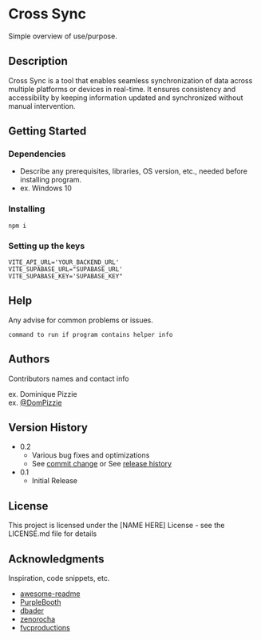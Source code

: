 # Cross Sync

Simple overview of use/purpose.

## Description

Cross Sync is a tool that enables seamless synchronization of data across multiple platforms or devices in real-time. It ensures consistency and accessibility by keeping information updated and synchronized without manual intervention.

## Getting Started

### Dependencies

* Describe any prerequisites, libraries, OS version, etc., needed before installing program.
* ex. Windows 10

### Installing

```
npm i
```

### Setting up the keys

```
VITE_API_URL='YOUR_BACKEND_URL'
VITE_SUPABASE_URL="SUPABASE_URL'
VITE_SUPABASE_KEY='SUPABASE_KEY"
```

## Help

Any advise for common problems or issues.
```
command to run if program contains helper info
```

## Authors

Contributors names and contact info

ex. Dominique Pizzie  
ex. [@DomPizzie](https://twitter.com/dompizzie)

## Version History

* 0.2
    * Various bug fixes and optimizations
    * See [commit change]() or See [release history]()
* 0.1
    * Initial Release

## License

This project is licensed under the [NAME HERE] License - see the LICENSE.md file for details

## Acknowledgments

Inspiration, code snippets, etc.
* [awesome-readme](https://github.com/matiassingers/awesome-readme)
* [PurpleBooth](https://gist.github.com/PurpleBooth/109311bb0361f32d87a2)
* [dbader](https://github.com/dbader/readme-template)
* [zenorocha](https://gist.github.com/zenorocha/4526327)
* [fvcproductions](https://gist.github.com/fvcproductions/1bfc2d4aecb01a834b46)
